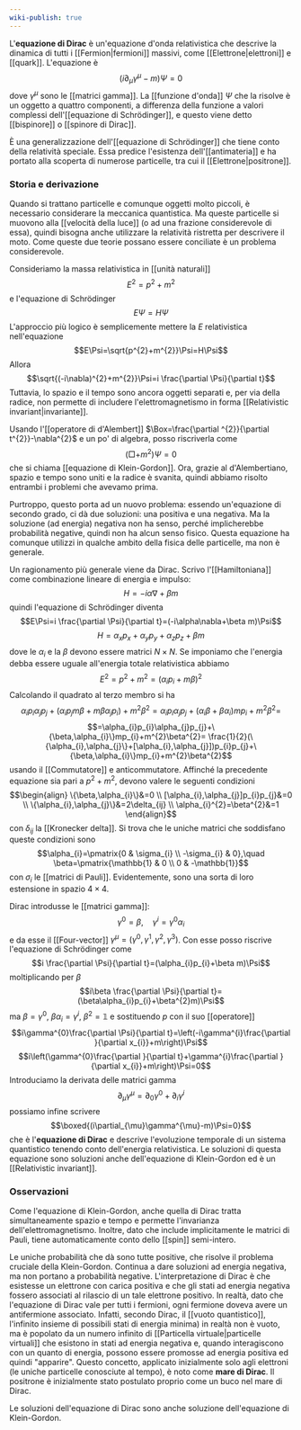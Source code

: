 ```yaml
---
wiki-publish: true
---
```

L'**equazione di Dirac** è un'equazione d'onda relativistica che descrive la dinamica di tutti i [[Fermion|fermioni]] massivi, come [[Elettrone|elettroni]] e [[quark]]. L'equazione è
$$(i\partial_{\mu}\gamma^{\mu}-m)\Psi=0$$
dove $\gamma^{\mu}$ sono le [[matrici gamma]]. La [[funzione d'onda]] $\Psi$ che la risolve è un oggetto a quattro componenti, a differenza della funzione a valori complessi dell'[[equazione di Schrödinger]], e questo viene detto [[bispinore]] o [[spinore di Dirac]].

È una generalizzazione dell'[[equazione di Schrödinger]] che tiene conto della relatività speciale. Essa predice l'esistenza dell'[[antimateria]] e ha portato alla scoperta di numerose particelle, tra cui il [[Elettrone|positrone]].
### Storia e derivazione
Quando si trattano particelle e comunque oggetti molto piccoli, è necessario considerare la meccanica quantistica. Ma queste particelle si muovono alla [[velocità della luce]] (o ad una frazione considerevole di essa), quindi bisogna anche utilizzare la relatività ristretta per descrivere il moto. Come queste due teorie possano essere conciliate è un problema considerevole.

Consideriamo la massa relativistica in [[unità naturali]]
$$E^{2}=p^{2}+m^{2}$$
e l'equazione di Schrödinger
$$E\Psi=H\Psi$$
L'approccio più logico è semplicemente mettere la $E$ relativistica nell'equazione
$$E\Psi=\sqrt{p^{2}+m^{2}}\Psi=H\Psi$$
Allora
$$\sqrt{(-i\nabla)^{2}+m^{2}}\Psi=i \frac{\partial \Psi}{\partial t}$$
Tuttavia, lo spazio e il tempo sono ancora oggetti separati e, per via della radice, non permette di includere l'elettromagnetismo in forma [[Relativistic invariant|invariante]].

Usando l'[[operatore di d'Alembert]] $\Box=\frac{\partial ^{2}}{\partial t^{2}}-\nabla^{2}$ e un po' di algebra, posso riscriverla come
$$(\Box+m^{2})\Psi=0$$
che si chiama [[equazione di Klein-Gordon]]. Ora, grazie al d'Alembertiano, spazio e tempo sono uniti e la radice è svanita, quindi abbiamo risolto entrambi i problemi che avevamo prima.

Purtroppo, questo porta ad un nuovo problema: essendo un'equazione di secondo grado, ci dà due soluzioni: una positiva e una negativa. Ma la soluzione (ad energia) negativa non ha senso, perché implicherebbe probabilità negative, quindi non ha alcun senso fisico. Questa equazione ha comunque utilizzi in qualche ambito della fisica delle particelle, ma non è generale.

Un ragionamento più generale viene da Dirac. Scrivo l'[[Hamiltoniana]] come combinazione lineare di energia e impulso:
$$H=-i\alpha\nabla+\beta m$$
quindi l'equazione di Schrödinger diventa
$$E\Psi=i \frac{\partial \Psi}{\partial t}=(-i\alpha\nabla+\beta m)\Psi$$
$$H=\alpha_{x}p_{x}+\alpha_{y}p_{y}+\alpha_{z}p_{z}+\beta m$$
dove le $\alpha_{i}$ e la $\beta$ devono essere matrici $N\times N$. Se imponiamo che l'energia debba essere uguale all'energia totale relativistica abbiamo
$$E^{2}=p^{2}+m^{2}=(\alpha_{i}p_{i}+m\beta)^{2}$$
Calcolando il quadrato al terzo membro si ha
$$\alpha_{i}p_{i}\alpha_{j}p_{j}+(\alpha_{i}p_{j}m\beta+m\beta \alpha_{j}p_{i})+m^{2}\beta^{2}=\alpha_{i}p_{i}\alpha_{j}p_{j}+(\alpha_{i}\beta+\beta\alpha_{i})mp_{i}+m^{2}\beta^{2}=$$
$$=\alpha_{i}p_{i}\alpha_{j}p_{j}+\{\beta,\alpha_{i}\}mp_{i}+m^{2}\beta^{2}= \frac{1}{2}(\{\alpha_{i},\alpha_{j}\}+[\alpha_{i},\alpha_{j}])p_{i}p_{j}+\{\beta,\alpha_{i}\}mp_{i}+m^{2}\beta^{2}$$
usando il [[Commutatore]] e anticommutatore. Affinché la precedente equazione sia pari a $p^{2}+m^{2}$, devono valere le seguenti condizioni
$$\begin{align}
\{\beta,\alpha_{i}\}&=0 \\
[\alpha_{i},\alpha_{j}]p_{i}p_{j}&=0 \\
\{\alpha_{i},\alpha_{j}\}&=2\delta_{ij} \\
\alpha_{i}^{2}=\beta^{2}&=1
\end{align}$$
con $\delta_{ij}$ la [[Kronecker delta]]. Si trova che le uniche matrici che soddisfano queste condizioni sono
$$\alpha_{i}=\pmatrix{0 & \sigma_{i} \\ -\sigma_{i} & 0},\quad \beta=\pmatrix{\mathbb{1} & 0 \\ 0 & -\mathbb{1}}$$
con $\sigma_{i}$ le [[matrici di Pauli]]. Evidentemente, sono una sorta di loro estensione in spazio $4\times4$.

Dirac introdusse le [[matrici gamma]]:
$$\gamma^{0}=\beta,\quad \gamma^{i}=\gamma^{0}\alpha_{i}$$
e da esse il [[Four-vector]] $\gamma^{\mu}=(\gamma^{0},\gamma^{1},\gamma^{2},\gamma^{3})$. Con esse posso riscrive l'equazione di Schrödinger come
$$i \frac{\partial \Psi}{\partial t}=(\alpha_{i}p_{i}+\beta m)\Psi$$
moltiplicando per $\beta$
$$i\beta \frac{\partial \Psi}{\partial t}=(\beta\alpha_{i}p_{i}+\beta^{2}m)\Psi$$
ma $\beta=\gamma^{0}$, $\beta\alpha_{i}=\gamma^{i}$, $\beta^{2}=\mathbb{1}$ e sostituendo $p$ con il suo [[operatore]]
$$i\gamma^{0}\frac{\partial \Psi}{\partial t}=\left(-i\gamma^{i}\frac{\partial }{\partial x_{i}}+m\right)\Psi$$
$$i\left(\gamma^{0}\frac{\partial }{\partial t}+\gamma^{i}\frac{\partial }{\partial x_{i}}+m\right)\Psi=0$$
Introduciamo la derivata delle matrici gamma
$$\partial_{\mu}\gamma^{\mu}=\partial_{0}\gamma^{0}+\partial_{i}\gamma^{i}$$
possiamo infine scrivere
$$\boxed{(i\partial_{\mu}\gamma^{\mu}-m)\Psi=0}$$
che è l'**equazione di Dirac** e descrive l'evoluzione temporale di un sistema quantistico tenendo conto dell'energia relativistica. Le soluzioni di questa equazione sono soluzioni anche dell'equazione di Klein-Gordon ed è un [[Relativistic invariant]].
### Osservazioni
Come l'equazione di Klein-Gordon, anche quella di Dirac tratta simultaneamente spazio e tempo e permette l'invarianza dell'elettromagnetismo. Inoltre, dato che include implicitamente le matrici di Pauli, tiene automaticamente conto dello [[spin]] semi-intero.

Le uniche probabilità che dà sono tutte positive, che risolve il problema cruciale della Klein-Gordon. Continua a dare soluzioni ad energia negativa, ma non portano a probabilità negative. L'interpretazione di Dirac è che esistesse un elettrone con carica positiva e che gli stati ad energia negativa fossero associati al rilascio di un tale elettrone positivo. In realtà, dato che l'equazione di Dirac vale per tutti i fermioni, ogni fermione doveva avere un antifermione associato. Infatti, secondo Dirac, il [[vuoto quantistico]], l'infinito insieme di possibili stati di energia minima) in realtà non è vuoto, ma è popolato da un numero infinito di [[Particella virtuale|particelle virtuali]] che esistono in stati ad energia negativa e, quando interagiscono con un quanto di energia, possono essere promosse ad energia positiva ed quindi "apparire". Questo concetto, applicato inizialmente solo agli elettroni (le uniche particelle conosciute al tempo), è noto come **mare di Dirac**. Il positrone è inizialmente stato postulato proprio come un buco nel mare di Dirac.

Le soluzioni dell'equazione di Dirac sono anche soluzione dell'equazione di Klein-Gordon.